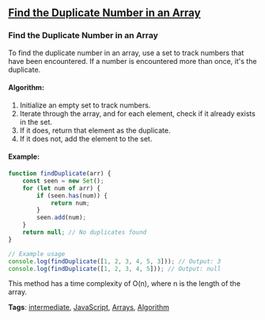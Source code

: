 ## [Find the Duplicate Number in an Array](#find-the-duplicate-number-in-an-array)

### Find the Duplicate Number in an Array

To find the duplicate number in an array, use a set to track numbers that have been encountered. If a number is encountered more than once, it's the duplicate.

#### Algorithm:
1. Initialize an empty set to track numbers.
2. Iterate through the array, and for each element, check if it already exists in the set.
3. If it does, return that element as the duplicate.
4. If it does not, add the element to the set.

#### Example:
```javascript
function findDuplicate(arr) {
    const seen = new Set();
    for (let num of arr) {
        if (seen.has(num)) {
            return num;
        }
        seen.add(num);
    }
    return null; // No duplicates found
}

// Example usage
console.log(findDuplicate([1, 2, 3, 4, 5, 3])); // Output: 3
console.log(findDuplicate([1, 2, 3, 4, 5])); // Output: null
```

This method has a time complexity of O(n), where n is the length of the array.

**Tags**: [intermediate](./level/intermediate), [JavaScript](./theme/javascript), [Arrays](./theme/arrays), [Algorithm](./theme/algorithm)


